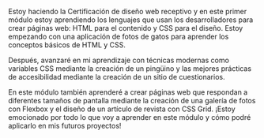 Estoy haciendo la Certificación de diseño web receptivo y en este primer módulo estoy aprendiendo los lenguajes que usan los desarrolladores para crear páginas web: HTML para el contenido y CSS para el diseño. Estoy empezando con una aplicación de fotos de gatos para aprender los conceptos básicos de HTML y CSS.

Después, avanzaré en mi aprendizaje con técnicas modernas como variables CSS mediante la creación de un pingüino y las mejores prácticas de accesibilidad mediante la creación de un sitio de cuestionarios.

En este módulo también aprenderé a crear páginas web que respondan a diferentes tamaños de pantalla mediante la creación de una galería de fotos con Flexbox y el diseño de un artículo de revista con CSS Grid. ¡Estoy emocionado por todo lo que voy a aprender en este módulo y cómo podré aplicarlo en mis futuros proyectos!